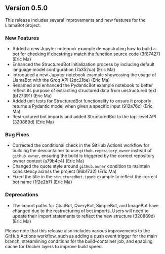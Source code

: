 ## Version 0.5.0

This release includes several improvements and new features for the LlamaBot project.

### New Features

- Added a new Jupyter notebook example demonstrating how to build a bot for checking if docstrings match the function source code (3f87427) (Eric Ma)
- Enhanced the StructuredBot initialization process by including default language model configuration (7a352ca) (Eric Ma)
- Introduced a new Jupyter notebook example showcasing the usage of LlamaBot with the Groq API (2dc21be) (Eric Ma)
- Renamed and enhanced the PydanticBot example notebook to better reflect its purpose of extracting structured data from unstructured text (bf27391) (Eric Ma)
- Added unit tests for StructuredBot functionality to ensure it properly returns a Pydantic model when given a specific input (912a76c) (Eric Ma)
- Restructured bot imports and added StructuredBot to the top-level API (320869d) (Eric Ma)

### Bug Fixes

- Corrected the conditional check in the GitHub Actions workflow for building the devcontainer to use `github.repository_owner` instead of `github.owner`, ensuring the build is triggered by the correct repository owner context (a79b4c4) (Eric Ma)
- Changed the quote style around `github.owner` condition to maintain consistency across the project (86b1732) (Eric Ma)
- Fixed the title in the `structuredbot.ipynb` example to reflect the correct bot name (1f2e2b7) (Eric Ma)

### Deprecations

- The import paths for ChatBot, QueryBot, SimpleBot, and ImageBot have changed due to the restructuring of bot imports. Users will need to update their import statements to reflect the new structure (320869d) (Eric Ma)

Please note that this release also includes various improvements to the GitHub Actions workflow, such as adding a push event trigger for the main branch, streamlining conditions for the build-container job, and enabling cache for Docker layers to improve build speed.
